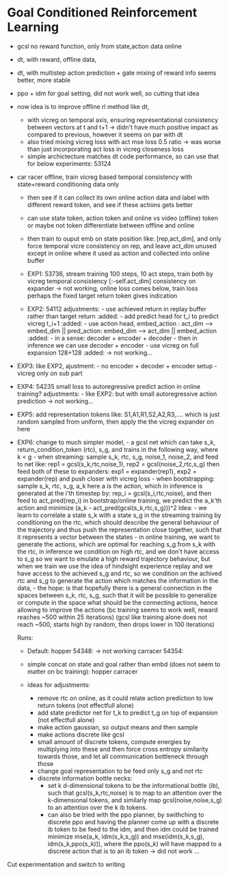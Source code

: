 # Goal Conditioned Reinforcement Learning
- gcsl no reward function, only from state,action data online
- dt, with reward, offline data,
- dt, with multistep action prediction + gate mixing of reward info seems better, more stable
- ppo + idm for goal setting, did not work well, so cutting that idea

- now idea is to improve offline rl method like dt,
    - with vicreg on temporal axis, ensuring representational consistency between vectors at t and t+1
        -> didn't have much positive impact as compared to previous, however it seems on par with dt
    - also tried mixing vicreg loss with act mse loss 0.5 ratio
        -> was worse than just incorporating act loss in vicreg closeness loss 
    - simple archictecture matches dt code performance, so can use that for below experiments: 53124


- car racer offline, train vicreg based temporal consistency with state+reward conditioning data only 
  - then see if it can collect its own online action data and label with different reward token, and see if these actions gets better
  - can use state token, action token and online vs video (offline) token or maybe not token differentiate between offline and online
  - then train to ouput emb on state position like: [rep,act_dim], and only force temporal vicre consistency on rep, and leave act_dim unused except in online where it used as action and collected into online buffer

  - EXP1: 53736, stream training 100 steps, 10 act steps, train both by vicreg temporal consistency [:-self.act_dim] consistency on expander
    -> not working, online loss comes below, train loss perhaps the fixed target return token gives indication 

  - EXP2: 54112 adjustments:
            - use achieved return in replay buffer rather than target return :added:
            - add predict head for t_i to predict vicreg t_i+1 :added:
            - use action head, embed_action : act_dim --> embed_dim || pred_action: embed_dim --> act_dim || embed_action :added:
                - in a sense: decoder + encoder + decoder 
                - then in inference we can use decoder + encoder
            - use vicreg on full expansion 128+128 :added:
    -> not working... 

- EXP3: like EXP2, ajustment:
            - no encoder + decoder + encoder setup
            - vicreg only on sub part

- EXP4: 54235 small loss to autoregressive predict action in online training?
        adjustments:
        - like EXP2: but with small autoregressive action prediction
    -> not working...

- EXP5: add representation tokens like: S1,A1,R1,S2,A2,R3,.... which is just random sampled from uniform, then apply the 
        the vicreg expander on here

- EXP6: change to much simpler model, 
        - a gcsl net which can take s_k, return_condition_token (rtc), s_g, and trains in the following way, where k < g
        - when streaming: sample s_k, rtc, s_g, noise_1, noise_2, and feed to net like: 
            rep1 = gcsl(s_k,rtc,noise_1), rep2 = gcsl(noise_2,rtc,s_g)
          then feed both of these to expanders: exp1 = expander(rep1), exp2 = expander(rep) 
          and push closer with vicreg loss 
        - when bootstrapping: sample s_k, rtc, s_g, a_k
          here a is the action, which in inference is generated at the i'th timestep by: 
            rep_i = gcsl(s_i,rtc,noise), and then feed to act_pred(rep_i)
          in bootstrap/online training, we predict the a_k'th action 
          and minimize (a_k - act_pred(gcsl(s_k,rtc,s_g)))^2
    Idea:
        - we learn to correlate a state s_k with a state s_g in the streaming training by conditioning on the rtc, which
        should describe the general behaviour of the trajectory and thus push the representation close together, such that 
        it represents a vector between the states 
        - in online training, we want to generate the actions, which are optimal for reaching s_g from s_k with the rtc, 
          in inference we condition on high rtc, and we don't have access to s_g so we want to emulate a high reward trajectory
          behaviour, 
          but when we train we use the idea of hindsight experience replay and we have access to the achieved s_g and rtc, 
          so we condition on the achived rtc and s_g to generate the action which matches the information in the data, 
        - the hope: is that hopefully there is a general connection in the spaces between s_k, rtc, s_g, such that 
          it will be possible to generalize or compute in the space what should be the connecting actions, hence allowing to 
          improve the actions
    (bc training seems to work well, reward reaches ~500 within 25 iterations)
    (gcsl like training alone does not reach ~500, starts high by random, then drops lower in 100 iterations)

    Runs:
    - Default:
        hopper 54348: 
            -> not working
        carracer 54354:

    - simple concat on state and goal rather than embd (does not seem to matter on bc training):
        hopper
        carracer 

    - ideas for adjustments: 
        - remove rtc on online, as it could relate action prediction to low return tokens (not effectfull alone)
        - add state predictor net for t_k to predict t_g on top of expansion (not effectfull alone)
        - make action gaussian, so output means and then sample 
        - make actions discrete like gcsl
        - small amount of discrete tokens, compute energies by multiplying into these and then force cross entropy similarity
          towards those, and let all communication bottleneck through those
        - change goal representation to be feed only s_g and not rtc
        - discrete information bottle necks:
            - set k d-dimensional tokens to be the informational bottle (ib), such that gcsl(s_k,rtc,noise) is to map
              to an attention over the k-dimensional tokens, and similarly map gcsl(noise,noise,s_g) to an attention over the k ib tokens.
            - can also be tried with the ppo planner, by swithching to discrete ppo and having the planner come up with a discrete 
              ib token to be feed to the idm, and then idm could be trained minimize mse(a_k, idm(s_k,s_g)) and mse(idm(s_k,s_g), idm(s_k,ppo(s_k))), where the ppo(s_k) will have mapped to a discrete action that is to an ib token
              -> did not work ...

Cut experimentation and switch to writing

    
